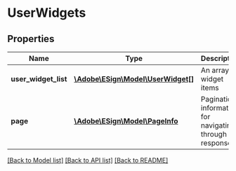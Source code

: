 # UserWidgets

## Properties
Name | Type | Description | Notes
------------ | ------------- | ------------- | -------------
**user_widget_list** | [**\Adobe\ESign\\Model\UserWidget[]**](UserWidget.md) | An array of widget items | [optional] 
**page** | [**\Adobe\ESign\\Model\PageInfo**](PageInfo.md) | Pagination information for navigating through the response | [optional] 

[[Back to Model list]](../README.md#documentation-for-models) [[Back to API list]](../README.md#documentation-for-api-endpoints) [[Back to README]](../README.md)


